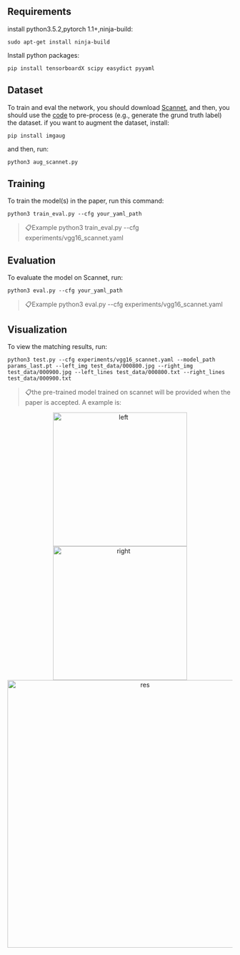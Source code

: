 
## Requirements
install python3.5.2,pytorch 1.1+,ninja-build: 
```setup 
sudo apt-get install ninja-build
```
Install python packages: 
```setup 
pip install tensorboardX scipy easydict pyyaml
```
## Dataset
To train and eval the network, you should download [Scannet](http://www.scan-net.org/), and then, you should use the [code](https://github.com/mameng1/FindMatchedLine) to pre-process (e.g., generate the grund truth label) the dataset. if you want to augment the dataset, install:
```aug_in
pip install imgaug
```
and then, run:
```aug
python3 aug_scannet.py
```

## Training

To train the model(s) in the paper, run this command:

```train
python3 train_eval.py --cfg your_yaml_path
```
> 📋Example python3 train_eval.py --cfg experiments/vgg16_scannet.yaml

## Evaluation

To evaluate the model on Scannet, run:

```eval
python3 eval.py --cfg your_yaml_path
```
> 📋Example python3 eval.py --cfg experiments/vgg16_scannet.yaml

## Visualization
To view the matching results, run:

```vis
python3 test.py --cfg experiments/vgg16_scannet.yaml --model_path params_last.pt --left_img test_data/000800.jpg --right_img test_data/000900.jpg --left_lines test_data/000800.txt --right_lines test_data/000900.txt
```
> 📋the pre-trained model trained on scannet will be provided when the paper is accepted.
A example is:
<center class="half">
    <img src="https://github.com/mameng1/GraphLineMatching/blob/master/test_data/000800.jpg"  width="300" alt="left"/>
</center>
<center class="half">
    <img src=https://github.com/mameng1/GraphLineMatching/blob/master/test_data/000900.jpg width="300" alt="right"/>
</center>
<center class="half">
    <img src=https://github.com/mameng1/GraphLineMatching/blob/master/test_data/res.png  width="600" alt="res"/>
</center>
